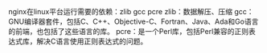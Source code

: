 nginx在linux平台运行需要的依赖：zlib gcc pcre
	zlib：数据解压、压缩
	gcc：GNU编译器套件，包括C、C++、Objective-C、Fortran、Java、Ada和Go语言的前端，也包括了这些语言的库。
	pcre：是一个Perl库，包括Perl兼容的正则表达式库，解决C语言使用正则表达式的问题。
